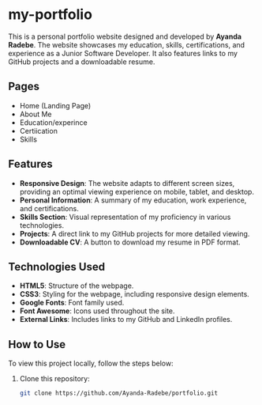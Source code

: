 # my-portfolio

This is a personal portfolio website designed and developed by **Ayanda Radebe**. The website showcases my education, skills, certifications, and experience as a Junior Software Developer. It also features links to my GitHub projects and a downloadable resume.

## Pages 
- Home (Landing Page)
- About Me
- Education/experince 
- Certiication
- Skills


## Features
- **Responsive Design**: The website adapts to different screen sizes, providing an optimal viewing experience on mobile, tablet, and desktop.
- **Personal Information**: A summary of my education, work experience, and certifications.
- **Skills Section**: Visual representation of my proficiency in various technologies.
- **Projects**: A direct link to my GitHub projects for more detailed viewing.
- **Downloadable CV**: A button to download my resume in PDF format.

## Technologies Used
- **HTML5**: Structure of the webpage.
- **CSS3**: Styling for the webpage, including responsive design elements.
- **Google Fonts**: Font family used.
- **Font Awesome**: Icons used throughout the site.
- **External Links**: Includes links to my GitHub and LinkedIn profiles.

## How to Use
To view this project locally, follow the steps below:

1. Clone this repository:
   ```bash
   git clone https://github.com/Ayanda-Radebe/portfolio.git

